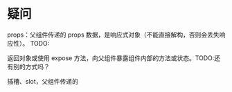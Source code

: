 # 疑问

props：父组件传递的 props 数据，是响应式对象（不能直接解构，否则会丢失响应性）。 TODO:

返回对象或使用 expose 方法，向父组件暴露组件内部的方法或状态。TODO:还有别的方式吗？

插槽、slot，父组件传递的


